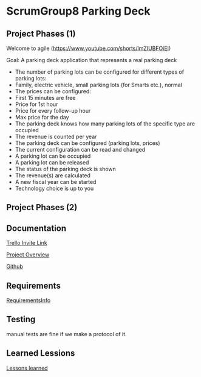 # ScrumGroup8 Parking Deck

## Project Phases (1)

Welcome to agile
(https://www.youtube.com/shorts/lmZIUBFOiEI)

Goal: A parking deck application that represents a real parking
deck

 - The number of parking lots can be configured for different
types of parking lots:
 - Family, electric vehicle, small parking lots (for Smarts etc.), normal
 - The prices can be configured:
 - First 15 minutes are free
 - Price for 1st hour
 - Price for every follow-up hour
 - Max price for the day
 - The parking deck knows how many parking lots of the specific
type are occupied
 - The revenue is counted per year
 - The parking deck can be configured (parking lots, prices)
 - The current configuration can be read and changed
 - A parking lot can be occupied
 - A parking lot can be released
 - The status of the parking deck is shown
 - The revenue(s) are calculated
 - A new fiscal year can be started
 - Technology choice is up to you

## Project Phases (2)


## Documentation

[Trello Invite Link](https://trello.com/invite/5da4c05944e7fb70bf82153b/ATTId6f12b4de59089499e3953cf59768500B90920D2)

[Project Overview](https://trello.com/b/SoV8yInB/scrumgroup8)

[Github](https://github.com/Braincrushy/ScrumGroup8)

## Requirements

[RequirementsInfo]()

## Testing

manual tests are fine if we make a protocol of it.

## Learned Lessions

[Lessons learned]()
